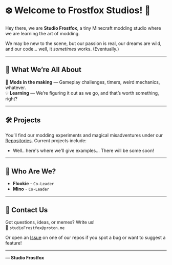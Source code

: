 # ❄️ Welcome to Frostfox Studios! 🦊

Hey there, we are **Studio Frostfox**, a tiny Minecraft modding studio where we are learning the art of modding.

We may be new to the scene, but our passion is real, our dreams are wild, and our code... well, it *sometimes* works. (Eventually.)

---

## 🌱 What We’re All About
 
🔧 **Mods in the making** — Gameplay challenges, timers, weird mechanics, whatever.  
💡 **Learning** — We’re figuring it out as we go, and that’s worth something, right?  

---

## 🛠️ Projects

You’ll find our modding experiments and magical misadventures under our [Repositories](https://github.com/orgs/Studio-Frostfox/repositories). Current projects include:

- Well.. here's where we'll give examples... There will be some soon!

---

## 🧊 Who Are We?

- **Flookie** -   `Co-Leader`
- **Mino** -   `Co-Leader`

---

## 💌 Contact Us

Got questions, ideas, or memes? Write us!  
📧 `studioFrostfox@proton.me`

Or open an [Issue](https://github.com/Studio-Frostfox) on one of our repos if you spot a bug or want to suggest a feature!

---

**— Studio Frostfox**
